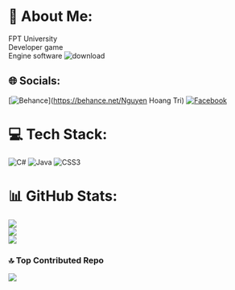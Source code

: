 

# 💫 About Me:
FPT University<br>Developer game<br> Engine software
![download](https://github.com/doforTri/doforTri/assets/110610313/18a29aff-8e41-45b2-a631-919ec11054e3)


## 🌐 Socials:
[![Behance](https://img.shields.io/badge/Behance-1769ff?logo=behance&logoColor=white)](https://behance.net/Nguyen Hoang Tri) [![Facebook](https://img.shields.io/badge/Facebook-%231877F2.svg?logo=Facebook&logoColor=white)](https://facebook.com/trihoangnguyenn) 




# 💻 Tech Stack:
![C#](https://img.shields.io/badge/c%23-%23239120.svg?style=for-the-badge&logo=csharp&logoColor=white) ![Java](https://img.shields.io/badge/java-%23ED8B00.svg?style=for-the-badge&logo=openjdk&logoColor=white) ![CSS3](https://img.shields.io/badge/css3-%231572B6.svg?style=for-the-badge&logo=css3&logoColor=white)
# 📊 GitHub Stats:
![](https://github-readme-stats.vercel.app/api?username=doforTri&theme=default_repocard&hide_border=true&include_all_commits=true&count_private=true)<br/>
![](https://github-readme-streak-stats.herokuapp.com/?user=doforTri&theme=default_repocard&hide_border=true)<br/>
![](https://github-readme-stats.vercel.app/api/top-langs/?username=doforTri&theme=default_repocard&hide_border=true&include_all_commits=true&count_private=true&layout=compact)





### 🔝 Top Contributed Repo
![](https://github-contributor-stats.vercel.app/api?username=doforTri&limit=5&theme=dark&combine_all_yearly_contributions=true)



<!-- Proudly created with GPRM ( https://gprm.itsvg.in ) -->
